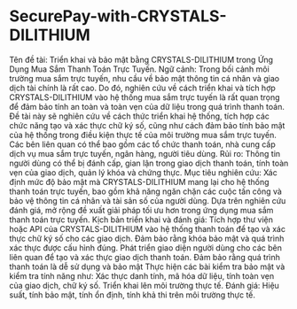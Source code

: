 # SecurePay-with-CRYSTALS-DILITHIUM

Tên đề tài: Triển khai và bảo mật bằng CRYSTALS-DILITHIUM trong Ứng Dụng Mua Sắm Thanh Toán Trực Tuyến.
Ngữ cảnh: Trong bối cảnh môi trường mua sắm trực tuyến, nhu cầu về bảo mật thông tin cá nhân và giao dịch tài chính là rất cao. Do đó, nghiên cứu về cách triển khai và tích hợp CRYSTALS-DILITHIUM vào hệ thống mua sắm trực tuyến là rất quan trọng để đảm bảo tính an toàn và toàn vẹn của dữ liệu trong quá trình thanh toán. Đề tài này sẽ nghiên cứu về cách thức triển khai hệ thống, tích hợp các chức năng tạo và xác thực chữ ký số, cũng như cách đảm bảo tính bảo mật của hệ thống trong điều kiện thực tế của môi trường mua sắm trực tuyến. Các bên liên quan có thể bao gồm các tổ chức thanh toán, nhà cung cấp dịch vụ mua sắm trực tuyến, ngân hàng, người tiêu dùng. Rủi ro: Thông tin người dùng có thể bị đánh cấp, gian lận trong giao dịch thanh toán, tính toàn vẹn của giao dịch, quản lý khóa và chứng thực.
Mục tiêu nghiên cứu: Xác định mức độ bảo mật mà CRYSTALS-DILITHIUM mang lại cho hệ thống thanh toán trực tuyến, bao gồm khả năng ngăn chặn các cuộc tấn công và bảo vệ thông tin cá nhân và tài sản số của người dùng. Dựa trên nghiên cứu đánh giá, mở rộng đề xuất giải pháp tối ưu hơn trong ứng dụng mua sắm thanh toán trực tuyến.
Kịch bản triển khai và đánh giá:
Tích hợp thư viện hoặc API của CRYSTALS-DILITHIUM vào hệ thống thanh toán để tạo và xác thực chữ ký số cho các giao dịch. Đảm bảo rằng khóa bảo mật và quá trình xác thực được cấu hình đúng.
Phát triển giao diện người dùng cho các bên liên quan để tạo và xác thực giao dịch thanh toán. Đảm bảo rằng quá trình thanh toán là dễ sử dụng và bảo mật
Thực hiện các bài kiểm tra bảo mật và kiểm tra tính năng như: Xác thực danh tính, mã hóa dữ liệu, tính toàn vẹn của giao dịch, chữ ký số.
Triển khai lên môi trường thực tế.
Đánh giá: Hiệu suất, tính bảo mật, tính ổn định, tính khả thi trên môi trường thực tế.
